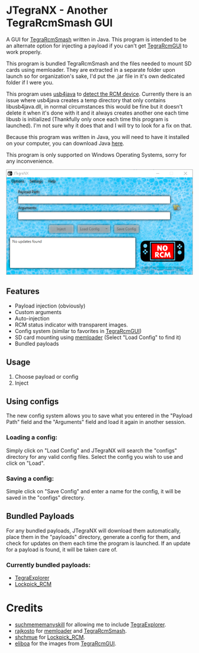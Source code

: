 # JTegraNX - Another TegraRcmSmash GUI
A GUI for [TegraRcmSmash](https://github.com/rajkosto/TegraRcmSmash) written in Java. This program is intended to be an alternate option for injecting a payload if you can't get [TegraRcmGUI](https://github.com/eliboa/TegraRcmGUI) to work properly.

This program is bundled TegraRcmSmash and the files needed to mount SD cards using memloader. They are extracted in a separate folder upon launch so for organization's sake, I'd put the .jar file in it's own dedicated folder if I were you.

This program uses [usb4java](http://usb4java.org/index.html) to [detect the RCM device](./src/jtegranx/util/TegraRCM.java). Currently there is an issue where usb4java creates a temp directory that only contains libusb4java.dll, in normal circumstances this would be fine but it doesn't delete it when it's done with it and it always creates another one each time libusb is initialized (Thankfully only once each time this program is launched). I'm not sure why it does that and I will try to look for a fix on that.

Because this program was written in Java, you will need to have it installed on your computer, you can download Java [here](https://www.java.com/en/).

This program is only supported on Windows Operating Systems, sorry for any inconvenience.

![Png](./preview.PNG)

## Features
- Payload injection (obviously)
- Custom arguments
- Auto-injection
- RCM status indicator with transparent images.
- Config system (similar to favorites in [TegraRcmGUI](https://github.com/eliboa/TegraRcmGUI))
- SD card mounting using [memloader](https://github.com/rajkosto/memloader) (Select "Load Config" to find it)
- Bundled payloads

## Usage
1. Choose payload or config
2. Inject

## Using configs
The new config system allows you to save what you entered in the "Payload Path" field and the "Arguments" field and load it again in another session.

### Loading a config:
Simply click on "Load Config" and JTegraNX will search the "configs" directory for any valid config files. Select the config you wish to use and click on "Load".

### Saving a config:
Simple click on "Save Config" and enter a name for the config, it will be saved in the "configs" directory.

## Bundled Payloads
For any bundled payloads, JTegraNX will download them automatically, place them in the "payloads" directory, generate a config for them, and check for updates on them each time the program is launched. If an update for a payload is found, it will be taken care of.

### Currently bundled payloads:
- [TegraExplorer](https://github.com/suchmememanyskill/TegraExplorer)
- [Lockpick_RCM](https://github.com/shchmue/Lockpick_RCM)

# Credits
- [suchmememanyskill](https://github.com/suchmememanyskill) for allowing me to include [TegraExplorer](https://github.com/suchmememanyskill/TegraExplorer).
- [rajkosto](https://github.com/rajkosto) for [memloader](https://github.com/rajkosto/memloader) and [TegraRcmSmash](https://github.com/rajkosto/TegraRcmSmash).
- [shchmue](https://github.com/shchmue) for [Lockpick_RCM](https://github.com/shchmue/Lockpick_RCM).
- [eliboa](https://github.com/eliboa) for the images from [TegraRcmGUI](https://github.com/eliboa/TegraRcmGUI).
